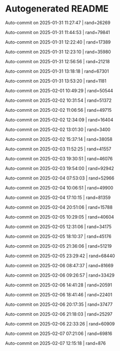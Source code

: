 # Autogenerated README

Auto-commit on 2025-01-31 11:27:47 | rand=26269

Auto-commit on 2025-01-31 11:44:53 | rand=79841

Auto-commit on 2025-01-31 12:22:40 | rand=17389

Auto-commit on 2025-01-31 12:23:10 | rand=35980

Auto-commit on 2025-01-31 12:56:56 | rand=21218

Auto-commit on 2025-01-31 13:18:18 | rand=67301

Auto-commit on 2025-01-31 13:53:20 | rand=1181

Auto-commit on 2025-02-01 10:49:29 | rand=50544

Auto-commit on 2025-02-02 10:31:54 | rand=51372

Auto-commit on 2025-02-02 11:06:56 | rand=49715

Auto-commit on 2025-02-02 12:34:09 | rand=16404

Auto-commit on 2025-02-02 13:01:30 | rand=3400

Auto-commit on 2025-02-02 15:37:14 | rand=38058

Auto-commit on 2025-02-03 11:52:25 | rand=41557

Auto-commit on 2025-02-03 19:30:51 | rand=46076

Auto-commit on 2025-02-03 19:54:00 | rand=92942

Auto-commit on 2025-02-04 07:53:03 | rand=52966

Auto-commit on 2025-02-04 10:06:51 | rand=49900

Auto-commit on 2025-02-04 17:10:15 | rand=81359

Auto-commit on 2025-02-04 20:51:06 | rand=15788

Auto-commit on 2025-02-05 10:29:05 | rand=40604

Auto-commit on 2025-02-05 12:31:06 | rand=34175

Auto-commit on 2025-02-05 18:10:37 | rand=45176

Auto-commit on 2025-02-05 21:36:06 | rand=51219

Auto-commit on 2025-02-05 23:29:42 | rand=68440

Auto-commit on 2025-02-06 08:47:37 | rand=81669

Auto-commit on 2025-02-06 09:26:57 | rand=33429

Auto-commit on 2025-02-06 14:41:28 | rand=20591

Auto-commit on 2025-02-06 18:41:46 | rand=22401

Auto-commit on 2025-02-06 20:17:35 | rand=37477

Auto-commit on 2025-02-06 21:18:03 | rand=25297

Auto-commit on 2025-02-06 22:33:26 | rand=60909

Auto-commit on 2025-02-07 07:21:06 | rand=69816

Auto-commit on 2025-02-07 12:15:18 | rand=876
